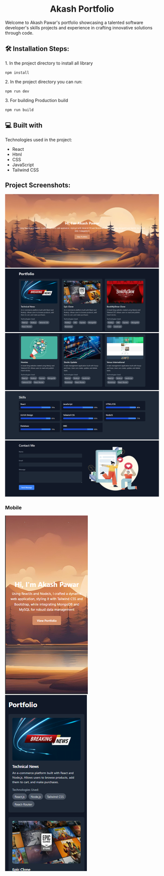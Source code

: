 <h1 align="center" id="title">Akash Portfolio</h1>

<p id="description">Welcome to Akash Pawar's portfolio showcasing a talented software developer's skills projects and experience in crafting innovative solutions through code.</p>


<h2>🛠️ Installation Steps:</h2>

<p>1. In the project directory to install all library</p>

```
npm install
```

<p>2. In the project directory you can run:</p>

```
npm run dev
```

<p>3. For building Production build</p>

```
npm run build
```

  
  
<h2>💻 Built with</h2>

Technologies used in the project:

*   React
*   Html
*   CSS
*   JavaScript
*   Tailwind CSS

<h2>Project Screenshots:</h2>

<img src="https://github.com/akashpawar43/Portfolio/blob/master/public/assets/website1.png" alt="project-screenshot" >

<img src="https://github.com/akashpawar43/Portfolio/blob/master/public/assets/website2.png" alt="project-screenshot" >

<img src="https://github.com/akashpawar43/Portfolio/blob/master/public/assets/website3.png" alt="project-screenshot" >

<img src="https://github.com/akashpawar43/Portfolio/blob/master/public/assets/website4.png" alt="project-screenshot" >

<img src="https://github.com/akashpawar43/Portfolio/blob/master/public/assets/website5.png" alt="project-screenshot" >

<h3>Mobile</h3>

<img src="https://github.com/akashpawar43/Portfolio/blob/master/public/assets/mobile1.png" alt="project-screenshot" >

<img src="https://github.com/akashpawar43/Portfolio/blob/master/public/assets/mobile2.png" alt="project-screenshot" >
